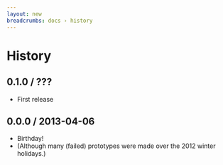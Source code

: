 ```yaml
---
layout: new
breadcrumbs: docs › history
---
```


# History

## 0.1.0 / ???

- First release

## 0.0.0 / 2013-04-06

- Birthday!
- (Although many (failed) prototypes were made over the 2012 winter holidays.)
